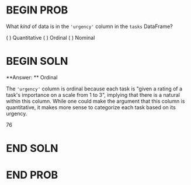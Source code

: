 # BEGIN PROB

What *kind* of data is in the `'urgency'` column in the `tasks` DataFrame?

( ) Quantitative
( ) Ordinal
( ) Nominal

# BEGIN SOLN

**Answer: ** Ordinal

The `'urgency'` column is ordinal because each task is "given a rating  of a task's importance on a scale from 1 to 3", implying that there is a natural within this column. While one could make the argument that this column is quantitative, it makes more sense to categorize each task based on its urgency.

<average>76</average>

# END SOLN

# END PROB